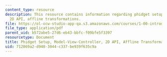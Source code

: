 ```yaml
---
content_type: resource
description: This resource contains information regarding phidget setup, model-view-controller,
  2D API, affline transformations.
file: https://ol-ocw-studio-app-qa.s3.amazonaws.com/courses/1-00-introduction-to-computers-and-engineering-problem-solving-spring-2012/712869a2d9483044c337be939f635c9a_MIT1_00S12_REC_8.pdf
file_type: application/pdf
parent_uid: b572abe5-27d6-eb43-bbfc-f09bfe5f3397
resourcetype: Document
title: Phidget Setup, Model-View-Controller, 2D API, Affline Transformations
uid: 712869a2-d948-3044-c337-be939f635c9a
---
```

